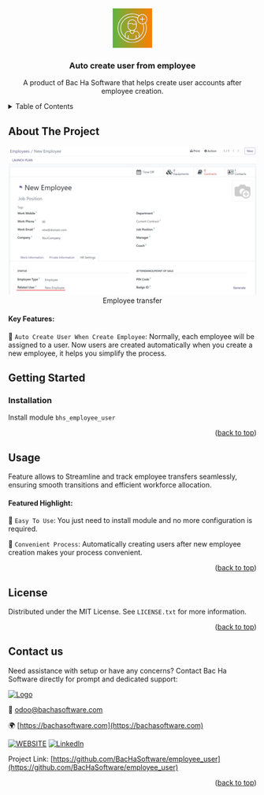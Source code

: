 
<a name="readme-top"></a>

<!-- PROJECT DETAILS -->
<br />
<div align="center">
  <a href="https://github.com/BacHaSoftware/employee_user">
    <img src="/bhs_employee_user/static/description/icon.png" alt="Logo" width="80" height="80">
  </a>

  <h3 align="center">Auto create user from employee</h3>

  <p align="center">
    A product of Bac Ha Software that helps create user accounts after employee creation.
</p>
</div>



<!-- TABLE OF CONTENTS -->
<details>
  <summary>Table of Contents</summary>
  <ol>
    <li>
      <a href="#about-the-project">About The Project</a>
    </li>
    <li>
      <a href="#getting-started">Getting Started</a>
      <ul>
        <!-- <li><a href="#prerequisites">Prerequisites</a></li> -->
        <li><a href="#installation">Installation</a></li>
      </ul>
    </li>
    <li><a href="#usage">Usage</a></li>
    <li><a href="#license">License</a></li>
    <li><a href="#contact-us">Contact us</a></li>
  </ol>
</details>



<!-- ABOUT THE PROJECT -->
## About The Project

<div align="left">
  <a href="https://github.com/BacHaSoftware/employee_user">
    <img src="/bhs_employee_user/static/description/imgs/screen/employee.png" alt="Setting">
  </a>
<div align="center">Employee transfer</div>
</div>

#### Key Features:

🌟 <code>Auto Create User When Create Employee</code>: Normally, each employee will be assigned to a user. Now users are created automatically when you create a new employee, it helps you simplify the process.

<!-- GETTING STARTED -->
## Getting Started
<!-- PREREQUISTES
### Prerequisites

This module needs the Python library pandas, otherwise it cannot be installed and used. Install pandas through the command
  ```sh
  sudo pip3 install pandas
  ```
 -->
### Installation

Install module  <code>bhs_employee_user</code>

<p align="right">(<a href="#readme-top">back to top</a>)</p>

<!-- USAGE EXAMPLES -->
## Usage

Feature allows to Streamline and track employee transfers seamlessly, ensuring smooth transitions and efficient workforce allocation.

#### Featured Highlight:

🌟 <code>Easy To Use</code>: You just need to install module and no more configuration is required.

🌟 <code>Convenient Process</code>: Automatically creating users after new employee creation makes your process convenient.


<p align="right">(<a href="#readme-top">back to top</a>)</p>



<!-- LICENSE -->
## License

Distributed under the MIT License. See `LICENSE.txt` for more information.

<p align="right">(<a href="#readme-top">back to top</a>)</p>



<!-- CONTACT US-->
## Contact us
Need assistance with setup or have any concerns? Contact Bac Ha Software directly for prompt and dedicated support:
<div align="left">
  <a href="https://github.com/BacHaSoftware">
    <img src="/bhs_hr_employee_move/static/description/imgs/logo.png" alt="Logo" height="80">
  </a>
</div>

📨 odoo@bachasoftware.com

🌍 [https://bachasoftware.com](https://bachasoftware.com)

[![WEBSITE][website-shield]][website-url] [![LinkedIn][linkedin-shield]][linkedin-url]

Project Link: [https://github.com/BacHaSoftware/employee_user](https://github.com/BacHaSoftware/employee_user)


<p align="right">(<a href="#readme-top">back to top</a>)</p>



<!-- MARKDOWN LINKS & IMAGES -->
<!-- https://www.markdownguide.org/basic-syntax/#reference-style-links -->
[license-url]: https://github.com/BacHaSoftware/employee_user/blob/16.0/LICENSE.txt
[linkedin-shield]: https://img.shields.io/badge/-LinkedIn-black.svg?style=for-the-badge&logo=linkedin&colorB=555
[linkedin-url]: https://www.linkedin.com/company/bac-ha-software
[website-shield]: https://img.shields.io/badge/-website-black.svg?style=for-the-badge&logo=website&colorB=555
[website-url]: https://bachasoftware.com